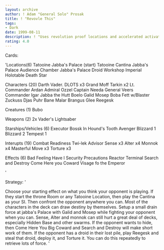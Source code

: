 ```yaml
---
layout: archive
author: ! Adam "General Solo" Prosak
title: ! "Revovle This"
tags:
- Dark
date: 1999-08-11
description: ! "Uses revolution proof locations and accelerated activation to power a M&T assault."
rating: 4.0
---
```

Cards: 

'Locations(6)
Tatooine Jabba's Palace (start)
Tatooine Cantina
Jabba's Palace Audience Chamber
Jabba's Palace Droid Workshop
Imperial Holotable
Death Star

Characters (20)
Darth Vader. DLOTS x3
Grand Moff Tarkin x2
Lt. Commander Ardan
Admiral Ozzel
Captain Needa
General Veers
Commander Igar
Jabba the Hutt
Boelo
Galid
Mosep
Boba Fett w/Blaster
Zuckuss
Djas Puhr
Bane Malar
Brangus Glee
Reegesk

Creatures (1)
Bubo

Weapons (2)
2x Vader's Lightsaber

Starships/Vehicles (6)
Executor
Bossk In Hound's Tooth
Avenger
Blizzard 1
Blizzard 2
Tempest 1

Interupts (19)
Combat Readiness
Twi-lek Advisor
Sense x3
Alter x4
Monnok x4
Masterful Move x3
Torture x3

Effects (6)
Bad Feeling Have I
Security Precautions
Reactor Terminal
Search and Destroy
Come Here you Coward
Visage fo the Emperor

'

Strategy: '

Choose your starting effect on what you think your opponent is playing.  If they start the throne Room or any Tatooine Location, then play the Cantina as your SI.	Then confront the opponent anywhere you can.  Most of the characters in the deck can draw destiny by themselves.  Setup a small drain force at jabba's Palace with Galid and Mosep while fighting your opponent when you can.	Sense, Alter and monnok can still hurt a great deal of decks, especially Hidden Base and other swarms.	If the opponent wants to hide, then Come Here You Big Coward and Search and Destroy will make short work of them.  If the opponent has a droid in their lost pile, play Reegesk and steal that droid, deploy it, and Torture it.  You can do this repeatedly to retrieve lots of force.  '